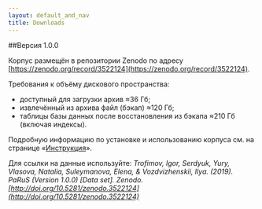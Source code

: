 ```yaml
---
layout: default_and_nav
title: Downloads
---
```

##Версия 1.0.0

Корпус размещён в репозитории Zenodo по адресу [https://zenodo.org/record/3522124](https://zenodo.org/record/3522124).

Требования к объёму дискового пространства:
- доступный для загрузки архив ≈36 Гб;
- извлечённый из архива файл (бэкап) ≈120 Гб;
- таблицы базы данных после восстановления из бэкапа ≈210 Гб (включая индексы).

Подробную информацию по установке и использованию корпуса см. на странице «[Инструкция](./guide.html)».

Для ссылки на данные используйте: *Trofimov, Igor, Serdyuk, Yury, Vlasova, Natalia, Suleymanova, Elena, & Vozdvizhenskii, Ilya. (2019). PaRuS (Version 1.0.0) \[Data set\]. Zenodo. [http://doi.org/10.5281/zenodo.3522124](http://doi.org/10.5281/zenodo.3522124)*
